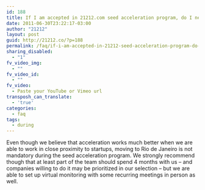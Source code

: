 ```yaml
---
id: 188
title: If I am accepted in 21212.com seed acceleration program, do I need to move to Rio de Janeiro?
date: 2011-06-30T23:22:17-03:00
author: "21212"
layout: post
guid: http://21212.co/?p=188
permalink: /faq/if-i-am-accepted-in-21212-seed-acceleration-program-do-i-need-to-move-to-rio-de-janeiro/
sharing_disabled:
  - "1"
fv_video_img:
  - ""
fv_video_id:
  - ""
fv_video:
  - Paste your YouTube or Vimeo url
transposh_can_translate:
  - 'true'
categories:
  - faq
tags:
  - during
---
```

Even though we believe that acceleration works much better when we are able to work in close proximity to startups, moving to Rio de Janeiro is not mandatory during the seed acceleration program. We strongly recommend though that at least part of the team should spend 4 months with us – and companies willing to do it may be prioritized in our selection – but we are able to set up virtual monitoring with some recurring meetings in person as well.
